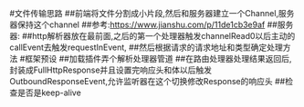 #文件传输思路
##前端将文件分割成小片段,然后和服务器建立一个Channel,服务器保持这个channel
##参考:https://www.jianshu.com/p/11de1cb3e9af
##服务器:
##http解析器放在最前面,之后的第一个处理器触发channelRead0以后主动的callEvent去触发requestInEvent,
##然后根据请求的请求地址和类型确定处理方法
#框架预设
##加载插件弄个解析处理器管道
##在路由处理器处理结果返回后,封装成FullHttpResponse并且设置完响应头和体以后触发OutboundResponseEvent,允许监听器在这个切换修改Response的响应头
##检查是否是keep-alive
